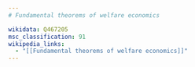 ```yaml
---
# Fundamental theorems of welfare economics

wikidata: Q467205
msc_classification: 91
wikipedia_links:
  - "[[Fundamental theorems of welfare economics]]"
---
```

